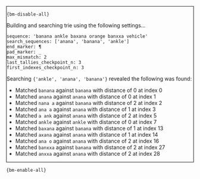 <div style="border:1px solid black;">

`{bm-disable-all}`

Building and searching trie using the following settings...

```
sequence: 'banana ankle baxana orange banxxa vehicle'
search_sequences: ['anana', 'banana', 'ankle']
end_marker: ¶
pad_marker: _
max_mismatch: 2
last_tallies_checkpoint_n: 3
first_indexes_checkpoint_n: 3

```


Searching `{'ankle', 'anana', 'banana'}` revealed the following was found:

 * Matched `banana` against `banana` with distance of 0 at index 0
 * Matched `anana` against `anana` with distance of 0 at index 1
 * Matched `nana a` against `banana` with distance of 2 at index 2
 * Matched `ana a` against `anana` with distance of 1 at index 3
 * Matched `a ank` against `anana` with distance of 2 at index 5
 * Matched `ankle` against `ankle` with distance of 0 at index 7
 * Matched `baxana` against `banana` with distance of 1 at index 13
 * Matched `axana` against `anana` with distance of 1 at index 14
 * Matched `ana o` against `anana` with distance of 2 at index 16
 * Matched `banxxa` against `banana` with distance of 2 at index 27
 * Matched `anxxa` against `anana` with distance of 2 at index 28
</div>

`{bm-enable-all}`

